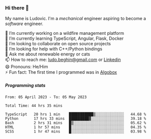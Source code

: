 ### Hi there 👋

My name is Ludovic. I'm a *mechanical* engineer aspiring to become a *software* engineer.

 🔭 I’m currently working on a wildfire management platform<br/>
 🌱 I’m currently learning TypeScript, Angular, Flask, Docker<br/>
 👯 I’m looking to collaborate on open source projects<br/>
 🤔 I’m looking for help with C++/Python bindings<br/>
 💬 Ask me about renewable energy or cats<br/>
 📫 How to reach me: ludo.beghin@gmail.com or [Linkedin](https://www.linkedin.com/in/ludovic-beghin/)<br/>
 😄 Pronouns: He/Him<br/>
 ⚡ Fun fact: The first time I programmed was in [Algobox](https://fr.wikipedia.org/wiki/Algobox)<br/>

##### Programming stats
<!--START_SECTION:waka-->

```text
From: 05 April 2023 - To: 05 May 2023

Total Time: 44 hrs 35 mins

TypeScript   20 hrs 1 min    ███████████▒░░░░░░░░░░░░░   44.68 %
Python       17 hrs 33 mins  █████████▓░░░░░░░░░░░░░░░   39.18 %
Bash         2 hrs 31 mins   █▒░░░░░░░░░░░░░░░░░░░░░░░   05.62 %
HTML         1 hr 57 mins    █░░░░░░░░░░░░░░░░░░░░░░░░   04.35 %
SCSS         1 hr 47 mins    █░░░░░░░░░░░░░░░░░░░░░░░░   03.98 %
```

<!--END_SECTION:waka-->
